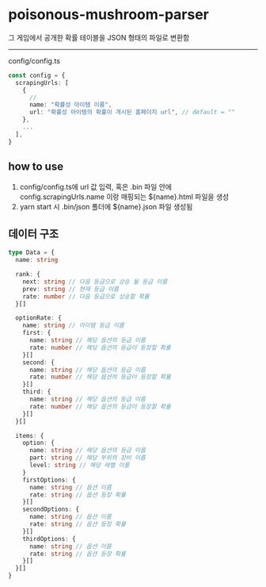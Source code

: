 # poisonous-mushroom-parser
그 게임에서 공개한 확률 테이블을 JSON 형태의 파일로 변환함

----

config/config.ts
```typescript
const config = {
  scrapingUrls: [
    {
      // 
      name: "확률성 아이템 이름",
      url: "확률성 아이템의 확률이 개시된 홈페이지 url", // default = "" 
    },
    ...
  ],
}
```

## how to use
1. config/config.ts에 url 값 입력, 혹은 .bin 파일 안에 config.scrapingUrls.name 이랑 매핑되는 ${name}.html 파일을 생성
2. yarn start 시 .bin/json 폴더에 ${name}.json 파일 생성됨


## 데이터 구조

```typescript
type Data = {
  name: string

  rank: {
    next: string // 다음 등급으로 상승 될 등급 이름
    prev: string // 현재 등급 이름
    rate: number // 다음 등급으로 상승할 확률
  }[]

  optionRate: {
    name: string // 아이템 등급 이름
    first: {
      name: string // 해당 옵션의 등급 이름
      rate: number // 해당 옵션의 등급이 등장할 확률
    }[]
    second: {
      name: string // 해당 옵션의 등급 이름
      rate: number // 해당 옵션의 등급이 등장할 확률
    }[]
    third: {
      name: string // 해당 옵션의 등급 이름
      rate: number // 해당 옵션의 등급이 등장할 확률
    }[]
  }[]

  items: {
    option: {
      name: string // 해당 옵션의 등급 이름
      part: string // 해당 부위의 장비 이름
      level: string // 해당 레벨 이름
    }
    firstOptions: {
      name: string // 옵션 이름
      rate: string // 옵션 등장 확률
    }[]
    secondOptions: {
      name: string // 옵션 이름
      rate: string // 옵션 등장 확률
    }[]
    thirdOptions: {
      name: string // 옵션 이름
      rate: string // 옵션 등장 확률
    }[]
  }[]
}
```
